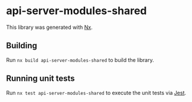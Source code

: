# api-server-modules-shared

This library was generated with [Nx](https://nx.dev).

## Building

Run `nx build api-server-modules-shared` to build the library.

## Running unit tests

Run `nx test api-server-modules-shared` to execute the unit tests via [Jest](https://jestjs.io).
